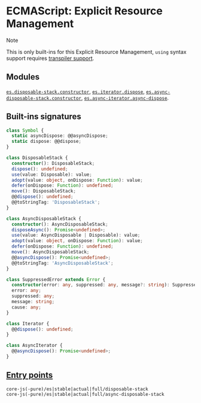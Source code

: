 # ECMAScript: Explicit Resource Management
> [!NOTE]
> This is only built-ins for this Explicit Resource Management, `using` syntax support requires [transpiler support](https://babeljs.io/docs/babel-plugin-syntax-explicit-resource-management).

## Modules 
[`es.disposable-stack.constructor`](https://github.com/zloirock/core-js/blob/v4/packages/core-js/modules/es.disposable-stack.constructor.js), [`es.iterator.dispose`](https://github.com/zloirock/core-js/blob/v4/packages/core-js/modules/es.iterator.dispose.js), [`es.async-disposable-stack.constructor`](https://github.com/zloirock/core-js/blob/v4/packages/core-js/modules/es.async-disposable-stack.constructor.js), [`es.async-iterator.async-dispose`](https://github.com/zloirock/core-js/blob/v4/packages/core-js/modules/es.async-iterator.async-dispose.js).

## Built-ins signatures
```ts
class Symbol {
  static asyncDispose: @@asyncDispose;
  static dispose: @@dispose;
}

class DisposableStack {
  constructor(): DisposableStack;
  dispose(): undefined;
  use(value: Disposable): value;
  adopt(value: object, onDispose: Function): value;
  defer(onDispose: Function): undefined;
  move(): DisposableStack;
  @@dispose(): undefined;
  @@toStringTag: 'DisposableStack';
}

class AsyncDisposableStack {
  constructor(): AsyncDisposableStack;
  disposeAsync(): Promise<undefined>;
  use(value: AsyncDisposable | Disposable): value;
  adopt(value: object, onDispose: Function): value;
  defer(onDispose: Function): undefined;
  move(): AsyncDisposableStack;
  @@asyncDispose(): Promise<undefined>;
  @@toStringTag: 'AsyncDisposableStack';
}

class SuppressedError extends Error {
  constructor(error: any, suppressed: any, message?: string): SuppressedError;
  error: any;
  suppressed: any;
  message: string;
  cause: any;
}

class Iterator {
  @@dispose(): undefined;
}

class AsyncIterator {
  @@asyncDispose(): Promise<undefined>;
}
```

## [Entry points]({docs-version}/docs/usage#h-entry-points)
```
core-js(-pure)/es|stable|actual|full/disposable-stack
core-js(-pure)/es|stable|actual|full/async-disposable-stack
```
